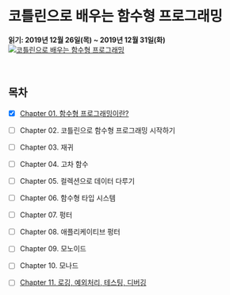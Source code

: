 # 코틀린으로 배우는 함수형 프로그래밍

**읽기: 2019년 12월 26일(목) ~ 2019년 12월 31일(화)**  
[![코틀린으로 배우는 함수형 프로그래밍](http://image.kyobobook.co.kr/images/book/large/557/l9788966262557.jpg)](http://www.kyobobook.co.kr/product/detailViewKor.laf?ejkGb=KOR&mallGb=KOR&barcode=9788966262557&orderClick=LEa&Kc=)

<br/>

## 목차

- [x] [Chapter 01. 함수형 프로그래밍이란?](./Chapter-01)
- [ ] Chapter 02. 코틀린으로 함수형 프로그래밍 시작하기
- [ ] Chapter 03. 재귀
- [ ] Chapter 04. 고차 함수
- [ ] Chapter 05. 컬렉션으로 데이터 다루기
- [ ] Chapter 06. 함수형 타입 시스템
- [ ] Chapter 07. 펑터
- [ ] Chapter 08. 애플리케이티브 펑터
- [ ] Chapter 09. 모노이드
- [ ] Chapter 10. 모나드
- [ ] [Chapter 11. 로깅, 예외처리, 테스팅, 디버깅](./Chapter-11)

